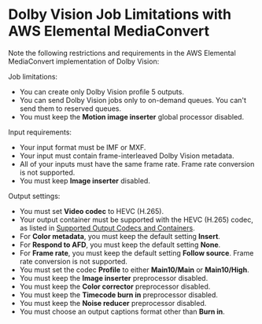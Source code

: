 # Dolby Vision Job Limitations with AWS Elemental MediaConvert<a name="dolby-vision-job-limitations-and-requirements"></a>

Note the following restrictions and requirements in the AWS Elemental MediaConvert implementation of Dolby Vision:

Job limitations:
+ You can create only Dolby Vision profile 5 outputs\.
+ You can send Dolby Vision jobs only to on\-demand queues\. You can't send them to reserved queues\.
+ You must keep the **Motion image inserter** global processor disabled\.

Input requirements:
+ Your input format must be IMF or MXF\.
+ Your input must contain frame\-interleaved Dolby Vision metadata\.
+ All of your inputs must have the same frame rate\. Frame rate conversion is not supported\.
+ You must keep **Image inserter** disabled\.

Output settings:
+ You must set **Video codec** to HEVC \(H\.265\)\.
+ Your output container must be supported with the HEVC \(H\.265\) codec, as listed in [Supported Output Codecs and Containers](reference-codecs-containers.md)\.
+ For **Color metadata**, you must keep the default setting **Insert**\.
+ For **Respond to AFD**, you must keep the default setting **None**\.
+ For **Frame rate**, you must keep the default setting **Follow source**\. Frame rate conversion is not supported\.
+ You must set the codec **Profile** to either **Main10/Main** or **Main10/High**\.
+ You must keep the **Image inserter** preprocessor disabled\.
+ You must keep the **Color corrector** preprocessor disabled\.
+ You must keep the **Timecode burn in** preprocessor disabled\.
+ You must keep the **Noise reducer** preprocessor disabled\.
+ You must choose an output captions format other than **Burn in**\.